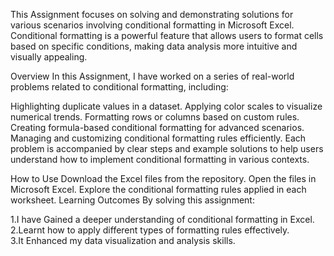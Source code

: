 This Assignment focuses on solving and demonstrating solutions for various scenarios involving conditional formatting in Microsoft Excel. Conditional formatting is a powerful feature that allows users to format cells based on specific conditions, making data analysis more intuitive and visually appealing.

Overview
In this Assignment, I have worked on a series of real-world problems related to conditional formatting, including:

Highlighting duplicate values in a dataset.
Applying color scales to visualize numerical trends.
Formatting rows or columns based on custom rules.
Creating formula-based conditional formatting for advanced scenarios.
Managing and customizing conditional formatting rules efficiently.
Each problem is accompanied by clear steps and example solutions to help users understand how to implement conditional formatting in various contexts.

How to Use
Download the Excel files from the repository.
Open the files in Microsoft Excel.
Explore the conditional formatting rules applied in each worksheet.
Learning Outcomes
By solving this assignment:

1.I have Gained a deeper understanding of conditional formatting in Excel.   
2.Learnt how to apply different types of formatting rules effectively.   
3.It Enhanced my data visualization and analysis skills.
